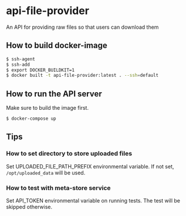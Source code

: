 # api-file-provider

An API for providing raw files so that users can download them

## How to build docker-image
```bash
$ ssh-agent
$ ssh-add
$ export DOCKER_BUILDKIT=1
$ docker built -t api-file-provider:latest . --ssh=default

```

## How to run the API server
Make sure to build the image first.
```bash
$ docker-compose up

```

## Tips

### How to set directory to store uploaded files

Set UPLOADED_FILE_PATH_PREFIX environmental variable. If not set, `/opt/uploaded_data` will be used.

### How to test with meta-store service

Set API_TOKEN environmental variable on running tests. The test will be skipped otherwise.
